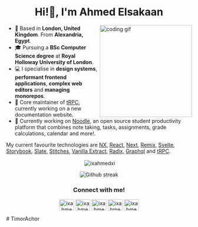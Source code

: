 <h1 align="center">Hi!👋, I'm Ahmed Elsakaan</h1>
<img align="right" src="https://media.giphy.com/media/PiQejEf31116URju4V/giphy.gif" alt="coding gif" width="250">

- 📍 Based in **London, United Kingdom**. From **Alexandria, Egypt**.
- 🎓 Pursuing a **BSc Computer Science degree** at **Royal Holloway University of London**.
- 💻 I specialise in **design systems**, **performant frontend applications**, **complex web editors** and **managing monorepos**.
- 🔮 Core maintainer of [tRPC](https://github.com/trpc/trpc), currently working on a new documentation website.
- 🚀 Currently working on [Noodle](https://github.com/ixahmedxi/noodle), an open source student productivity platform that combines note taking, tasks, assignments, grade calculations, calendar and more!.

My current favourite technologies are [NX](https://nx.dev), [React](https://reactjs.org), [Next](https://nextjs.org), [Remix](https://remix.run), [Svelte](https://svelte.dev), [Storybook](https://storybook.js.org), [Slate](https://slatejs.org), [Stitches](https://stitches.dev), [Vanilla Extract](https://vanilla-extract.style), [Radix](https://radix-ui.com), [Graphql](https://graphql.org) and [tRPC](https://trpc.io).

<div align="center">
<p>&nbsp;<img align="center" src="https://github-readme-stats.vercel.app/api?username=ixahmedxi&show_icons=true&locale=en&theme=github_dark&hide_border=true" alt="ixahmedxi" /></p>
</div>

<div align="center">
<p>
<img src="https://github-readme-streak-stats.herokuapp.com?user=ixahmedxi&theme=github-dark-blue&hide_border=true" alt="Github streak" />
</p>
</div>

<h3 align="center">Connect with me!</h3>
<p align="center">
<a href="https://codepen.io/ixahmedxi" target="blank"><img align="center" src="https://raw.githubusercontent.com/rahuldkjain/github-profile-readme-generator/master/src/images/icons/Social/codepen.svg" alt="ixahmedxi" height="30" width="40" /></a>
<a href="https://twitter.com/ixahmedxii" target="blank"><img align="center" src="https://raw.githubusercontent.com/rahuldkjain/github-profile-readme-generator/master/src/images/icons/Social/twitter.svg" alt="ixahmedxii" height="30" width="40" /></a>
<a href="https://linkedin.com/in/ixahmedxi" target="blank"><img align="center" src="https://raw.githubusercontent.com/rahuldkjain/github-profile-readme-generator/master/src/images/icons/Social/linked-in-alt.svg" alt="ixahmedxi" height="30" width="40" /></a>
<a href="https://instagram.com/ix.ahmed.xi" target="blank"><img align="center" src="https://raw.githubusercontent.com/rahuldkjain/github-profile-readme-generator/master/src/images/icons/Social/instagram.svg" alt="ixahmedxi" height="30" width="40" /></a>
<a href="https://medium.com/@ixahmedxi" target="blank"><img align="center" src="https://raw.githubusercontent.com/rahuldkjain/github-profile-readme-generator/master/src/images/icons/Social/medium.svg" alt="ixahmedxi" height="30" width="40" /></a>
</p>
# TimorAchor
